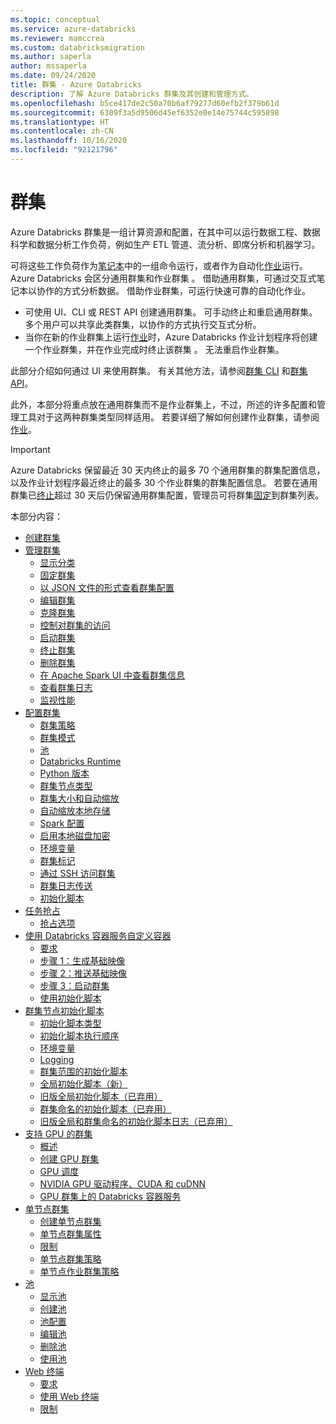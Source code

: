 ```yaml
---
ms.topic: conceptual
ms.service: azure-databricks
ms.reviewer: mamccrea
ms.custom: databricksmigration
ms.author: saperla
author: mssaperla
ms.date: 09/24/2020
title: 群集 - Azure Databricks
description: 了解 Azure Databricks 群集及其创建和管理方式。
ms.openlocfilehash: b5ce417de2c50a70b6af79277d60efb2f379b61d
ms.sourcegitcommit: 6309f3a5d9506d45ef6352e0e14e75744c595898
ms.translationtype: HT
ms.contentlocale: zh-CN
ms.lasthandoff: 10/16/2020
ms.locfileid: "92121796"
---
```

# <a name="clusters"></a>群集

Azure Databricks 群集是一组计算资源和配置，在其中可以运行数据工程、数据科学和数据分析工作负荷，例如生产 ETL 管道、流分析、即席分析和机器学习。

可将这些工作负荷作为[笔记本](../notebooks/index.md)中的一组命令运行，或者作为自动化[作业](../jobs.md)运行。 Azure Databricks 会区分通用群集和作业群集 。 借助通用群集，可通过交互式笔记本以协作的方式分析数据。 借助作业群集，可运行快速可靠的自动化作业。

* 可使用 UI、CLI 或 REST API 创建通用群集。 可手动终止和重启通用群集。 多个用户可以共享此类群集，以协作的方式执行交互式分析。
* 当你在新的作业群集上运行[作业](../jobs.md)时，Azure Databricks 作业计划程序将创建一个作业群集，并在作业完成时终止该群集 。 无法重启作业群集。

此部分介绍如何通过 UI 来使用群集。 有关其他方法，请参阅[群集 CLI](../dev-tools/cli/clusters-cli.md) 和[群集 API](../dev-tools/api/latest/clusters.md)。

此外，本部分将重点放在通用群集而不是作业群集上，不过，所述的许多配置和管理工具对于这两种群集类型同样适用。 若要详细了解如何创建作业群集，请参阅[作业](../jobs.md)。

> [!IMPORTANT]
>
> Azure Databricks 保留最近 30 天内终止的最多 70 个通用群集的群集配置信息，以及作业计划程序最近终止的最多 30 个作业群集的群集配置信息。 若要在通用群集已[终止](clusters-manage.md#cluster-terminate)超过 30 天后仍保留通用群集配置，管理员可将群集[固定](clusters-manage.md#cluster-pin)到群集列表。

本部分内容：

* [创建群集](create.md)
* [管理群集](clusters-manage.md)
  * [显示分类](clusters-manage.md#display-clusters)
  * [固定群集](clusters-manage.md#pin-a-cluster)
  * [以 JSON 文件的形式查看群集配置](clusters-manage.md#view-a-cluster-configuration-as-a-json-file)
  * [编辑群集](clusters-manage.md#edit-a-cluster)
  * [克隆群集](clusters-manage.md#clone-a-cluster)
  * [控制对群集的访问](clusters-manage.md#control-access-to-clusters)
  * [启动群集](clusters-manage.md#start-a-cluster)
  * [终止群集](clusters-manage.md#terminate-a-cluster)
  * [删除群集](clusters-manage.md#delete-a-cluster)
  * [在 Apache Spark UI 中查看群集信息](clusters-manage.md#view-cluster-information-in-the-apache-spark-ui)
  * [查看群集日志](clusters-manage.md#view-cluster-logs)
  * [监视性能](clusters-manage.md#monitor-performance)
* [配置群集](configure.md)
  * [群集策略](configure.md#cluster-policy)
  * [群集模式](configure.md#cluster-mode)
  * [池](configure.md#pool)
  * [Databricks Runtime](configure.md#databricks-runtime)
  * [Python 版本](configure.md#python-version)
  * [群集节点类型](configure.md#cluster-node-type)
  * [群集大小和自动缩放](configure.md#cluster-size-and-autoscaling)
  * [自动缩放本地存储](configure.md#autoscaling-local-storage)
  * [Spark 配置](configure.md#spark-configuration)
  * [启用本地磁盘加密](configure.md#enable-local-disk-encryption)
  * [环境变量](configure.md#environment-variables)
  * [群集标记](configure.md#cluster-tags)
  * [通过 SSH 访问群集](configure.md#ssh-access-to-clusters)
  * [群集日志传送](configure.md#cluster-log-delivery)
  * [初始化脚本](configure.md#init-scripts)
* [任务抢占](preemption.md)
  * [抢占选项](preemption.md#preemption-options)
* [使用 Databricks 容器服务自定义容器](custom-containers.md)
  * [要求](custom-containers.md#requirements)
  * [步骤 1：生成基础映像](custom-containers.md#step-1-build-your-base)
  * [步骤 2：推送基础映像](custom-containers.md#step-2-push-your-base-image)
  * [步骤 3：启动群集](custom-containers.md#step-3-launch-your-cluster)
  * [使用初始化脚本](custom-containers.md#use-an-init-script)
* [群集节点初始化脚本](init-scripts.md)
  * [初始化脚本类型](init-scripts.md#init-script-types)
  * [初始化脚本执行顺序](init-scripts.md#init-script-execution-order)
  * [环境变量](init-scripts.md#environment-variables)
  * [Logging](init-scripts.md#logging)
  * [群集范围的初始化脚本](init-scripts.md#cluster-scoped-init-scripts)
  * [全局初始化脚本（新）](init-scripts.md#global-init-scripts-new)
  * [旧版全局初始化脚本（已弃用）](init-scripts.md#legacy-global-init-scripts-deprecated)
  * [群集命名的初始化脚本（已弃用）](init-scripts.md#cluster-named-init-scripts-deprecated)
  * [旧版全局和群集命名的初始化脚本日志（已弃用）](init-scripts.md#legacy-global-and-cluster-named-init-script-logs-deprecated)
* [支持 GPU 的群集](gpu.md)
  * [概述](gpu.md#overview)
  * [创建 GPU 群集](gpu.md#create-a-gpu-cluster)
  * [GPU 调度](gpu.md#gpu-scheduling)
  * [NVIDIA GPU 驱动程序、CUDA 和 cuDNN](gpu.md#nvidia-gpu-driver-cuda-and-cudnn)
  * [GPU 群集上的 Databricks 容器服务](gpu.md#databricks-container-services-on-gpu-clusters)
* [单节点群集](single-node.md)
  * [创建单节点群集](single-node.md#create-a-single-node-cluster)
  * [单节点群集属性](single-node.md#single-node-cluster-properties)
  * [限制](single-node.md#limitations)
  * [单节点群集策略](single-node.md#single-node-cluster-policy)
  * [单节点作业群集策略](single-node.md#single-node-job-cluster-policy)
* [池](instance-pools/index.md)
  * [显示池](instance-pools/display.md)
  * [创建池](instance-pools/create.md)
  * [池配置](instance-pools/configure.md)
  * [编辑池](instance-pools/edit.md)
  * [删除池](instance-pools/delete.md)
  * [使用池](instance-pools/cluster-instance-pool.md)
* [Web 终端](web-terminal.md)
  * [要求](web-terminal.md#requirements)
  * [使用 Web 终端](web-terminal.md#use-the-web-terminal)
  * [限制](web-terminal.md#limitations)